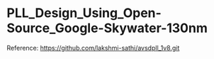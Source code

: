 # PLL_Design_Using_Open-Source_Google-Skywater-130nm
Reference: https://github.com/lakshmi-sathi/avsdpll_1v8.git

